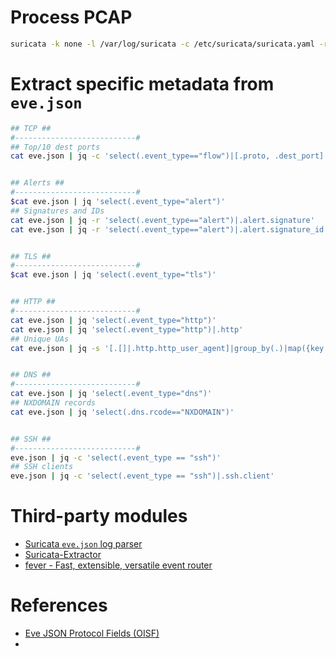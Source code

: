 # Process PCAP
  ```bash
  suricata -k none -l /var/log/suricata -c /etc/suricata/suricata.yaml -r <pcap>
  ```

# Extract specific metadata from `eve.json`

  ```sh
  ## TCP ##
  #---------------------------#
  ## Top/10 dest ports
  cat eve.json | jq -c 'select(.event_type=="flow")|[.proto, .dest_port]'|sort |uniq -c|sort -nr|head -n10
  

  ## Alerts ##
  #---------------------------#
  $cat eve.json | jq 'select(.event_type="alert")'
  ## Signatures and IDs
  cat eve.json | jq -r 'select(.event_type=="alert")|.alert.signature'
  cat eve.json | jq -r 'select(.event_type=="alert")|.alert.signature_id'


  ## TLS ##
  #---------------------------#
  $cat eve.json | jq 'select(.event_type="tls")'


  ## HTTP ##
  #---------------------------#
  cat eve.json | jq 'select(.event_type="http")'
  cat eve.json | jq 'select(.event_type="http")|.http'
  ## Unique UAs
  cat eve.json | jq -s '[.[]|.http.http_user_agent]|group_by(.)|map({key:.[0],value:(.|length)})|from_entries'


  ## DNS ##
  #---------------------------#
  cat eve.json | jq 'select(.event_type="dns")'
  ## NXDOMAIN records
  cat eve.json | jq 'select(.dns.rcode=="NXDOMAIN")'
  
  
  ## SSH ##
  #---------------------------#
  eve.json | jq -c 'select(.event_type == "ssh")'
  ## SSH clients
  eve.json | jq -c 'select(.event_type == "ssh")|.ssh.client'
  ```


# Third-party modules

* [Suricata `eve.json` log parser](https://pypi.org/project/SuricataLog/)
* [Suricata-Extractor](https://github.com/stratosphereips/Suricata-Extractor)
* [fever - Fast, extensible, versatile event router](https://github.com/DCSO/fever)


# References

* [Eve JSON Protocol Fields (OISF)](https://github.com/OISF/suricata/blob/master/doc/userguide/output/eve/eve-json-format.rst)
* 
